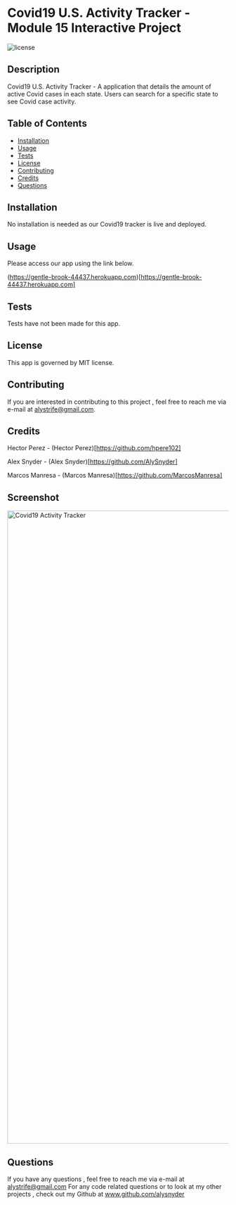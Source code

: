 # Covid19 U.S. Activity Tracker - Module 15 Interactive Project
![license](https://img.shields.io/badge/license-MIT-orange.svg)

## Description

Covid19 U.S. Activity Tracker - A application that details the amount of active Covid cases in each state. Users can search for a specific state to see Covid case activity. 


## Table of Contents

* [Installation](#installation)
* [Usage](#usage)
* [Tests](#tests)
* [License](#license)
* [Contributing](#contributing)
* [Credits](#credits)
* [Questions](#questions)

## Installation

No installation is needed as our Covid19 tracker is live and deployed. 

## Usage

Please access our app using the link below. 

(https://gentle-brook-44437.herokuapp.com)[https://gentle-brook-44437.herokuapp.com]


## Tests

Tests have not been made for this app. 

## License

This app is governed by MIT license.

## Contributing 

If you are interested in contributing to this project , feel free to reach me via e-mail at alystrife@gmail.com.


## Credits 

Hector Perez - (Hector Perez)[https://github.com/hpere102]

Alex Snyder - (Alex Snyder)[https://github.com/AlySnyder]

Marcos Manresa - (Marcos Manresa)[https://github.com/MarcosManresa]

## Screenshot

<img width="1440" alt="Covid19 Activity Tracker" src="https://user-images.githubusercontent.com/59854414/147838352-dc9a492e-b0fb-4da1-870e-e01dc6ca1fbf.png">


## Questions

If you have any questions , feel free to reach me via e-mail at alystrife@gmail.com For any code related questions or to look at my other projects , check out my Github at www.github.com/alysnyder

